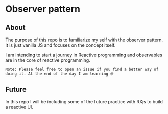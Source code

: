 # Observer pattern

## About

The purpose of this repo is to familiarize my self with the observer pattern. It is just vanilla JS and focuses on the concept itself.

I am intending to start a journey in Reactive programming and observables are in the core of reactive programming.

`Note: Please feel free to open an issue if you find a better way of doing it. At the end of the day I am learning 🤓 `

## Future

In this repo I will be including some of the future practice with RXjs to build a reactive UI.
